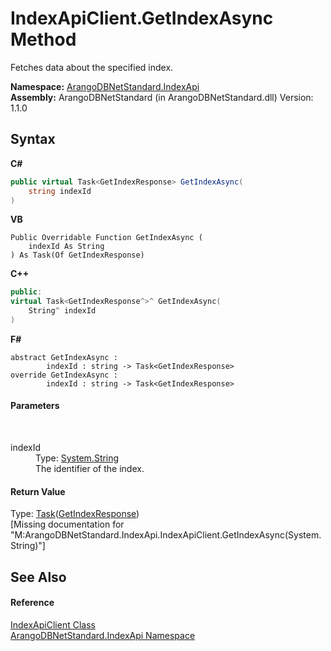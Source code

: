 # IndexApiClient.GetIndexAsync Method 
 

Fetches data about the specified index.

**Namespace:**&nbsp;<a href="c8666c24-b9f9-d1e8-59d0-dcd7f4a3a735">ArangoDBNetStandard.IndexApi</a><br />**Assembly:**&nbsp;ArangoDBNetStandard (in ArangoDBNetStandard.dll) Version: 1.1.0

## Syntax

**C#**<br />
``` C#
public virtual Task<GetIndexResponse> GetIndexAsync(
	string indexId
)
```

**VB**<br />
``` VB
Public Overridable Function GetIndexAsync ( 
	indexId As String
) As Task(Of GetIndexResponse)
```

**C++**<br />
``` C++
public:
virtual Task<GetIndexResponse^>^ GetIndexAsync(
	String^ indexId
)
```

**F#**<br />
``` F#
abstract GetIndexAsync : 
        indexId : string -> Task<GetIndexResponse> 
override GetIndexAsync : 
        indexId : string -> Task<GetIndexResponse> 
```


#### Parameters
&nbsp;<dl><dt>indexId</dt><dd>Type: <a href="https://docs.microsoft.com/dotnet/api/system.string" target="_blank" rel="noopener noreferrer">System.String</a><br />The identifier of the index.</dd></dl>

#### Return Value
Type: <a href="https://docs.microsoft.com/dotnet/api/system.threading.tasks.task-1" target="_blank" rel="noopener noreferrer">Task</a>(<a href="85337e9e-4d00-d7ca-4a26-e00016919ef8">GetIndexResponse</a>)<br />\[Missing <returns> documentation for "M:ArangoDBNetStandard.IndexApi.IndexApiClient.GetIndexAsync(System.String)"\]

## See Also


#### Reference
<a href="456385aa-3025-41d2-ab3c-5f0295e7905a">IndexApiClient Class</a><br /><a href="c8666c24-b9f9-d1e8-59d0-dcd7f4a3a735">ArangoDBNetStandard.IndexApi Namespace</a><br />